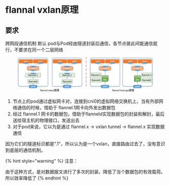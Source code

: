 # flannal vxlan原理

## 要求

跨网段通信机制 默认 pod与Pod经由隧道封装后通信，各节点彼此间能通信就行，不要求在同一个二层网络

<figure><img src="../../../../../.gitbook/assets/image (19).png" alt=""><figcaption></figcaption></figure>

1. 节点上的pod通过虚拟网卡对，连接到cni0的虚拟网络交换机上，当有外部网络通信的时候，借助于 flannel.1网卡向外发出数据包
2. 经过 flannel.1 网卡的数据包，借助于flanneld实现数据包的封装和解封，最后送给宿主机的物理接口，发送出去
3. 对于pod来说，它以为是通过 flannel.x -> vxlan tunnel -> flannel.x 实现数据通信

因为它们的隧道标识都是".1"，所以认为是一个vxlan，直接路由过去了，没有意识到底层的通信机制。

{% hint style="warning" %}
注意：

由于这种方式，是对数据报文进行了多次的封装，降低了当个数据包的有效载荷。所以效率降低了
{% endhint %}

